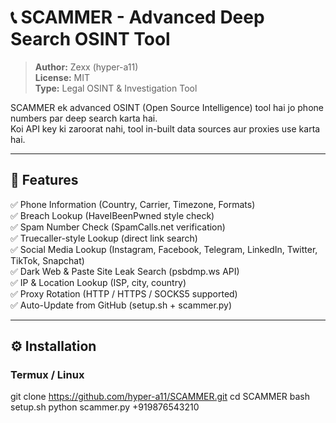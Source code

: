 # 📞 SCAMMER - Advanced Deep Search OSINT Tool

> **Author:** Zexx (hyper-a11)  
> **License:** MIT  
> **Type:** Legal OSINT & Investigation Tool  

SCAMMER ek advanced OSINT (Open Source Intelligence) tool hai jo phone numbers par deep search karta hai.  
Koi API key ki zaroorat nahi, tool in-built data sources aur proxies use karta hai.  

---

## 🚀 **Features**
✅ Phone Information (Country, Carrier, Timezone, Formats)  
✅ Breach Lookup (HaveIBeenPwned style check)  
✅ Spam Number Check (SpamCalls.net verification)  
✅ Truecaller-style Lookup (direct link search)  
✅ Social Media Lookup (Instagram, Facebook, Telegram, LinkedIn, Twitter, TikTok, Snapchat)  
✅ Dark Web & Paste Site Leak Search (psbdmp.ws API)  
✅ IP & Location Lookup (ISP, city, country)  
✅ Proxy Rotation (HTTP / HTTPS / SOCKS5 supported)  
✅ Auto-Update from GitHub (setup.sh + scammer.py)  

---

## ⚙️ **Installation**

### **Termux / Linux**
git clone https://github.com/hyper-a11/SCAMMER.git
cd SCAMMER
bash setup.sh
python scammer.py +919876543210
